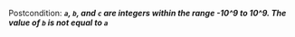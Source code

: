 Postcondition: ***`a`, `b`, and `c` are integers within the range -10^9 to 10^9. The value of `b` is not equal to `a`***